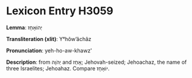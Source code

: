 # Lexicon Entry H3059

**Lemma**: יְהוֹאָחָז

**Transliteration (xlit)**: Yᵉhôwʼâchâz

**Pronunciation**: yeh-ho-aw-khawz'

**Description**:
from יְהֹוָה and אָחַז; Jehovah-seized; Jehoachaz, the name of three Israelites; Jehoahaz. Compare יוֹאָחָז.
